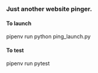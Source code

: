 <h3>Just another website pinger.</h3>

<h4>To launch</h4>
pipenv run python ping_launch.py<br/>

<h4>To test</h4>
pipenv run pytest
